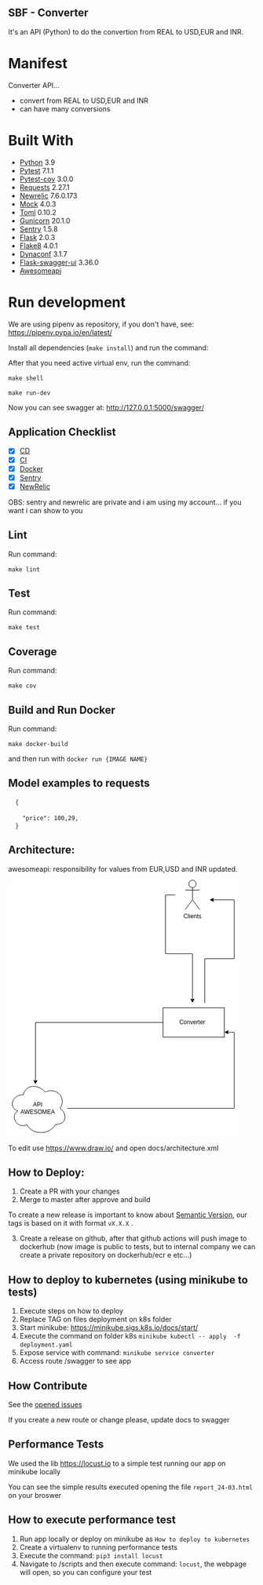 ## SBF - Converter

It's an API (Python) to do the convertion from REAL to USD,EUR and INR.

# Manifest

Converter API...

- convert from REAL to USD,EUR and INR
- can have many conversions

# Built With

- [Python](https://www.python.org/) 3.9
- [Pytest](https://docs.pytest.org/en/7.1.x/#) 7.1.1
- [Pytest-cov](https://pytest-cov.readthedocs.io/en/latest/readme.html) 3.0.0
- [Requests](https://docs.python-requests.org/en/latest/) 2.27.1
- [Newrelic](https://newrelic.com) 7.6.0.173
- [Mock](https://mock.readthedocs.io/en/latest/) 4.0.3
- [Toml](https://github.com/uiri/toml) 0.10.2
- [Gunicorn](https://gunicorn.org) 20.1.0
- [Sentry](https://github.com/getsentry/sentry-python) 1.5.8
- [Flask](http://flask.pocoo.org/) 2.0.3
- [Flake8](http://flake8.pycqa.org/en/latest/) 4.0.1
- [Dynaconf](https://github.com/rochacbruno/dynaconf) 3.1.7
- [Flask-swagger-ui](https://github.com/sveint/flask-swagger-ui) 3.36.0
- [Awesomeapi](https://docs.awesomeapi.com.br)

# Run development

We are using pipenv as repository, if you don't have, see: https://pipenv.pypa.io/en/latest/

Install all dependencies (`make install`) and run the command:

After that you need active virtual env, run the command:

```
make shell
```

```
make run-dev
```

Now you can see swagger at: http://127.0.0.1:5000/swagger/

## Application Checklist

 - [X] [CD](https://github.com/netosouzasoares/eng-gruposbf-backend-python/actions)
 - [X] [CI](https://github.com/netosouzasoares/eng-gruposbf-backend-python/actions)
 - [X] [Docker](https://hub.docker.com/repository/docker/neto123/converter)
 - [X] [Sentry](https://sentry.io/organizations/neto-nq/projects/converter/?project=6275976)
 - [X] [NewRelic](https://one.newrelic.com/nr1-core/apm-nerdlets/overview/MzQ1NzI0NnxBUE18QVBQTElDQVRJT058MTEzMDAyNzg1MA?account=3457246)

 OBS: sentry and newrelic are private and i am using my account... if you want i can show to you

## Lint

Run command:

```
make lint
```

## Test

Run command:

```
make test
```

## Coverage

Run command:

```
make cov
```


## Build and Run Docker

Run command:

```
make docker-build
```

and then run with `docker run {IMAGE NAME}`

##  Model examples to requests

```
  {

    "price": 100,29,
  }
```

## Architecture:

awesomeapi: responsibility for values from EUR,USD and INR updated.

![alt_text](/docs/converter.png)

To edit use https://www.draw.io/ and open docs/architecture.xml

## How to Deploy:

1. Create a PR with your changes
2. Merge to master after approve and build

To create a new release is important to know about [Semantic Version](http://semver.org/), our tags is based on it with format `vX.X.X` .

3. Create a release on github, after that github actions will push image to dockerhub (now image is public to tests, but to internal company we can create a private repository on dockerhub/ecr e etc...)


## How to deploy to kubernetes (using minikube to tests)

1. Execute steps on how to deploy
2. Replace TAG on files deployment on k8s folder
3. Start minikube: https://minikube.sigs.k8s.io/docs/start/
4. Execute the command on folder k8s `minikube kubectl -- apply  -f deployment.yaml`
5. Expose service with command: `minikube service converter`
6. Access route /swagger to see app

## How Contribute

See the [opened issues](https://github.com/netosouzasoares/eng-gruposbf-backend-python/issues)


If you create a new route or change please, update docs to swagger


## Performance Tests

We used the lib https://locust.io to a simple test running our app on minikube locally

You can see the simple results executed opening the file `report_24-03.html` on your broswer

## How to execute performance test

1. Run app locally or deploy on minikube as `How to deploy to kubernetes`
2. Create a virtualenv to running performance tests
3. Execute the command: `pip3 install locust`
4. Navigate to /scripts and then execute command: `locust`, the webpage will open, so you can configure your test